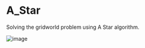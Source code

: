# A_Star
Solving the gridworld problem using A Star algorithm.

![image](https://user-images.githubusercontent.com/48611375/134097649-ff679e1c-6405-4cef-ad52-3a8b65d3046d.png)
